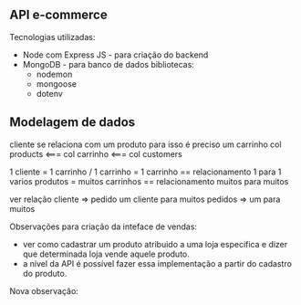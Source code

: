 ## API e-commerce

Tecnologias utilizadas:

- Node com Express JS - para criação do backend
- MongoDB - para banco de dados
  bibliotecas:
  - nodemon
  - mongoose
  - dotenv

## Modelagem de dados

cliente se relaciona com um produto para isso é preciso um carrinho
col products <=== col carrinho <=== col customers

1 cliente = 1 carrinho / 1 carrinho = 1 carrinho == relacionamento 1 para 1
varios produtos = muitos carrinhos == relacionamento muitos para muitos

ver relação cliente => pedido
um cliente para muitos pedidos => um para muitos


Observações para criação da inteface de vendas:
* ver como cadastrar um produto atribuido a uma loja especifica e dizer que determinada loja vende aquele produto.
* a nível da API é possível fazer essa implementação a partir do cadastro do produto.

Nova observação:
